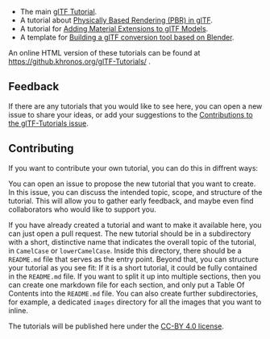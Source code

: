 
- The main [glTF Tutorial](gltfTutorial/README.md).
- A tutorial about [Physically Based Rendering (PBR) in glTF](PBR/README.md).
- A tutorial for [Adding Material Extensions to glTF Models](AddingMaterialExtensions/README.md).
- A template for [Building a glTF conversion tool based on Blender](BlenderGltfConverter/README.md).

An online HTML version of these tutorials can be found at https://github.khronos.org/glTF-Tutorials/ .

## Feedback

If there are any tutorials that you would like to see here, you can open a new issue to share your ideas, or add your suggestions to the [Contributions to the glTF-Tutorials issue](https://github.com/KhronosGroup/glTF-Tutorials/issues/8).

## Contributing

If you want to contribute your own tutorial, you can do this in diffrent ways:

You can open an issue to propose the new tutorial that you want to create. In this issue, you can discuss the intended topic, scope, and structure of the tutorial. This will allow you to gather early feedback, and maybe even find collaborators who would like to support you.

If you have already created a tutorial and want to make it available here, you can just open a pull request. The new tutorial should be in a subdirectory with a short, distinctive name that indicates the overall topic of the tutorial, in `CamelCase` or `lowerCamelCase`. Inside this directory, there should be a `README.md` file that serves as the entry point. Beyond that, you can structure your tutorial as you see fit: If it is a short tutorial, it could be fully contained in the `README.md` file. If you want to split it up into multiple sections, then you can create one markdown file for each section, and only put a Table Of Contents into the `README.md` file. You can also create further subdirectories, for example, a dedicated `images` directory for all the images that you want to inline.

The tutorials will be published here under the [CC-BY 4.0 license](https://github.com/KhronosGroup/glTF-Tutorials/blob/master/LICENSE). 
